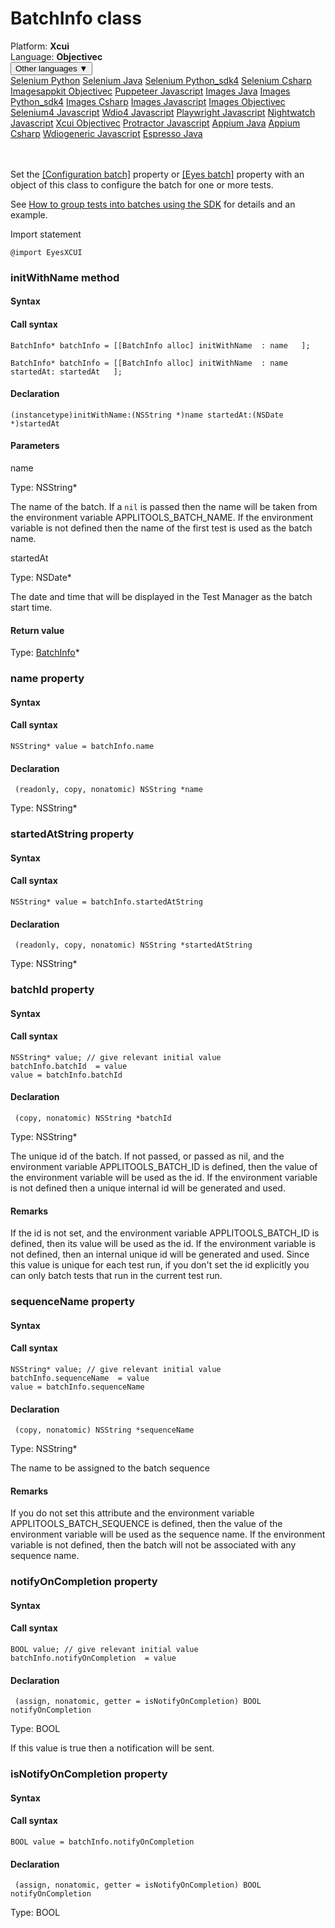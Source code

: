 # BatchInfo class
<div class='platform-bar-container-div'><div class='platform-bar-div'>Platform:  <b> Xcui</b>
</div><div class='platform-bar-div'>Language: <b>Objectivec</b></div><div class='dropdown-button-container-div'><button class='sdk-language-dropdown-button'>Other languages ▼</button><div class='dropdown-content'>
<a href='../../selenium/python/batchinfo'>Selenium Python</a>
<a href='../../selenium/java/batchinfo'>Selenium Java</a>
<a href='../../selenium/python_sdk4/batchinfo'>Selenium Python_sdk4</a>
<a href='../../selenium/csharp/batchinfo'>Selenium Csharp</a>
<a href='../../imagesappkit/objectivec/batchinfo'>Imagesappkit Objectivec</a>
<a href='../../puppeteer/javascript/batchinfo'>Puppeteer Javascript</a>
<a href='../../images/java/batchinfo'>Images Java</a>
<a href='../../images/python_sdk4/batchinfo'>Images Python_sdk4</a>
<a href='../../images/csharp/batchinfo'>Images Csharp</a>
<a href='../../images/javascript/batchinfo'>Images Javascript</a>
<a href='../../images/objectivec/batchinfo'>Images Objectivec</a>
<a href='../../selenium4/javascript/batchinfo'>Selenium4 Javascript</a>
<a href='../../wdio4/javascript/batchinfo'>Wdio4 Javascript</a>
<a href='../../playwright/javascript/batchinfo'>Playwright Javascript</a>
<a href='../../nightwatch/javascript/batchinfo'>Nightwatch Javascript</a>
<a href='../../xcui/objectivec/batchinfo'>Xcui Objectivec</a>
<a href='../../protractor/javascript/batchinfo'>Protractor Javascript</a>
<a href='../../appium/java/batchinfo'>Appium Java</a>
<a href='../../appium/csharp/batchinfo'>Appium Csharp</a>
<a href='../../wdiogeneric/javascript/batchinfo'>Wdiogeneric Javascript</a>
<a href='../../espresso/java/batchinfo'>Espresso Java</a>
</div></div><br /><br /></div>




Set the [\[Configuration batch\]](#batch-property) property or [\[Eyes batch\]](#batch-property) property with an object of this class to configure the batch for one or more tests.

See [How to group tests into batches using the SDK](https://applitools.com/docs/topics/working-with-test-batches/how-to-group-tests-into-batches.html) for details and an example.

Import statement

    @import EyesXCUI
    	



### initWithName method
#### Syntax
#### Call syntax

    BatchInfo* batchInfo = [[BatchInfo alloc] initWithName  : name   ];
    
    BatchInfo* batchInfo = [[BatchInfo alloc] initWithName  : name startedAt: startedAt   ];
    

#### Declaration

    (instancetype)initWithName:(NSString *)name startedAt:(NSDate *)startedAt

#### Parameters

name

Type: NSString\*

The name of the batch. If a `nil` is passed then the name will be taken from the environment variable APPLITOOLS_BATCH_NAME. If the environment variable is not defined then the name of the first test is used as the batch name.

startedAt

Type: NSDate\*

The date and time that will be displayed in the Test Manager as the batch start time.

#### Return value

Type:  [BatchInfo](./batchinfo)\*


### name property
#### Syntax
#### Call syntax

    NSString* value = batchInfo.name
    

#### Declaration

     (readonly, copy, nonatomic) NSString *name

Type: NSString\*

### startedAtString property
#### Syntax
#### Call syntax

    NSString* value = batchInfo.startedAtString
    

#### Declaration

     (readonly, copy, nonatomic) NSString *startedAtString

Type: NSString\*

### batchId property
#### Syntax
#### Call syntax

    NSString* value; // give relevant initial value
    batchInfo.batchId  = value
    value = batchInfo.batchId

#### Declaration

     (copy, nonatomic) NSString *batchId

Type: NSString\*

The unique id of the batch. If not passed, or passed as nil, and the environment variable APPLITOOLS_BATCH_ID is defined, then the value of the environment variable will be used as the id. If the environment variable is not defined then a unique internal id will be generated and used.

#### Remarks


If the id is not set, and the environment variable APPLITOOLS_BATCH_ID is defined, then its value will be used as the id. If the environment variable is not defined, then an internal unique id will be generated and used. Since this value is unique for each test run, if you don't set the id explicitly you can only batch tests that run in the current test run.

### sequenceName property
#### Syntax
#### Call syntax

    NSString* value; // give relevant initial value
    batchInfo.sequenceName  = value
    value = batchInfo.sequenceName

#### Declaration

     (copy, nonatomic) NSString *sequenceName

Type: NSString\*

The name to be assigned to the batch sequence

#### Remarks


If you do not set this attribute and the environment variable APPLITOOLS_BATCH_SEQUENCE is defined, then the value of the environment variable will be used as the sequence name. If the environment variable is not defined, then the batch will not be associated with any sequence name.

### notifyOnCompletion property
#### Syntax
#### Call syntax

    BOOL value; // give relevant initial value
    batchInfo.notifyOnCompletion  = value
    

#### Declaration

     (assign, nonatomic, getter = isNotifyOnCompletion) BOOL notifyOnCompletion

Type: BOOL

If this value is true then a notification will be sent.

### isNotifyOnCompletion property
#### Syntax
#### Call syntax

    BOOL value = batchInfo.notifyOnCompletion
    

#### Declaration

     (assign, nonatomic, getter = isNotifyOnCompletion) BOOL notifyOnCompletion

Type: BOOL
